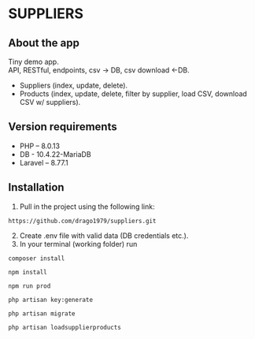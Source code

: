 # SUPPLIERS

## About the app
Tiny demo app.  
API, RESTful, endpoints, csv -> DB, csv download <-DB.  
- Suppliers (index, update, delete).  
- Products (index, update, delete, filter by supplier, load CSV, download CSV w/ suppliers).  


## Version requirements
- PHP – 8.0.13
- DB - 10.4.22-MariaDB
- Laravel – 8.77.1

## Installation

1. Pull in the project using the following link:
```
https://github.com/drago1979/suppliers.git

```
2. Create .env file with valid data (DB credentials etc.).  
3. In your terminal (working folder) run
```
composer install
```  

```
npm install
```


```
npm run prod
```


```
php artisan key:generate
```


```
php artisan migrate
```

```
php artisan loadsupplierproducts
```
